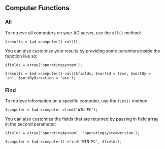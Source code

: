 ## Computer Functions

### All

To retrieve all computers on your AD server, use the `all()` method:

    $results = $ad->computer()->all();

You can also customize your results by providing some paramters inside the function like so:

    $fields = array('operatingsystem');
    
    $results = $ad->computer()->all($fields, $sorted = true, $sortBy = 'cn', $sortByDirection = 'asc');

### Find

To retrieve information on a specific computer, use the `find()` method:

    $computer = $ad->computer->find('WIN-PC');
    
You can also customize the fields that are returned by passing in field array in the second parameter:

    $fields = array('operatingAystem', 'operatingsystemversion');
    
    $computer = $ad->computer()->find('WIN-PC', $fields);

